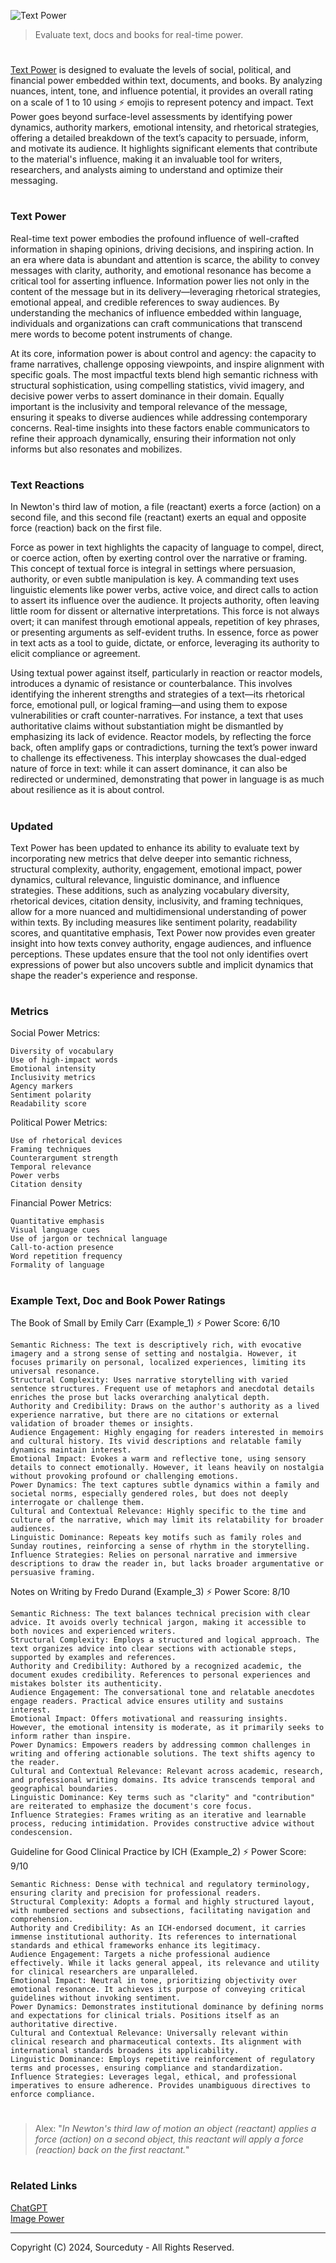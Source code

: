 ![Text Power](https://github.com/user-attachments/assets/2bfa0ee2-30f8-4a9e-a394-98914efe10cf)

> Evaluate text, docs and books for real-time power.
#

[Text Power](https://chatgpt.com/g/g-C7Xh7hZRo-text-power) is designed to evaluate the levels of social, political, and financial power embedded within text, documents, and books. By analyzing nuances, intent, tone, and influence potential, it provides an overall rating on a scale of 1 to 10 using ⚡ emojis to represent potency and impact. Text Power goes beyond surface-level assessments by identifying power dynamics, authority markers, emotional intensity, and rhetorical strategies, offering a detailed breakdown of the text’s capacity to persuade, inform, and motivate its audience. It highlights significant elements that contribute to the material's influence, making it an invaluable tool for writers, researchers, and analysts aiming to understand and optimize their messaging.

#
### Text Power

Real-time text power embodies the profound influence of well-crafted information in shaping opinions, driving decisions, and inspiring action. In an era where data is abundant and attention is scarce, the ability to convey messages with clarity, authority, and emotional resonance has become a critical tool for asserting influence. Information power lies not only in the content of the message but in its delivery—leveraging rhetorical strategies, emotional appeal, and credible references to sway audiences. By understanding the mechanics of influence embedded within language, individuals and organizations can craft communications that transcend mere words to become potent instruments of change.

At its core, information power is about control and agency: the capacity to frame narratives, challenge opposing viewpoints, and inspire alignment with specific goals. The most impactful texts blend high semantic richness with structural sophistication, using compelling statistics, vivid imagery, and decisive power verbs to assert dominance in their domain. Equally important is the inclusivity and temporal relevance of the message, ensuring it speaks to diverse audiences while addressing contemporary concerns. Real-time insights into these factors enable communicators to refine their approach dynamically, ensuring their information not only informs but also resonates and mobilizes.

#
### Text Reactions

In Newton's third law of motion, a file (reactant) exerts a force (action) on a second file, and this second file (reactant) exerts an equal and opposite force (reaction) back on the first file.

Force as power in text highlights the capacity of language to compel, direct, or coerce action, often by exerting control over the narrative or framing. This concept of textual force is integral in settings where persuasion, authority, or even subtle manipulation is key. A commanding text uses linguistic elements like power verbs, active voice, and direct calls to action to assert its influence over the audience. It projects authority, often leaving little room for dissent or alternative interpretations. This force is not always overt; it can manifest through emotional appeals, repetition of key phrases, or presenting arguments as self-evident truths. In essence, force as power in text acts as a tool to guide, dictate, or enforce, leveraging its authority to elicit compliance or agreement.

Using textual power against itself, particularly in reaction or reactor models, introduces a dynamic of resistance or counterbalance. This involves identifying the inherent strengths and strategies of a text—its rhetorical force, emotional pull, or logical framing—and using them to expose vulnerabilities or craft counter-narratives. For instance, a text that uses authoritative claims without substantiation might be dismantled by emphasizing its lack of evidence. Reactor models, by reflecting the force back, often amplify gaps or contradictions, turning the text’s power inward to challenge its effectiveness. This interplay showcases the dual-edged nature of force in text: while it can assert dominance, it can also be redirected or undermined, demonstrating that power in language is as much about resilience as it is about control.

#
### Updated

Text Power has been updated to enhance its ability to evaluate text by incorporating new metrics that delve deeper into semantic richness, structural complexity, authority, engagement, emotional impact, power dynamics, cultural relevance, linguistic dominance, and influence strategies. These additions, such as analyzing vocabulary diversity, rhetorical devices, citation density, inclusivity, and framing techniques, allow for a more nuanced and multidimensional understanding of power within texts. By including measures like sentiment polarity, readability scores, and quantitative emphasis, Text Power now provides even greater insight into how texts convey authority, engage audiences, and influence perceptions. These updates ensure that the tool not only identifies overt expressions of power but also uncovers subtle and implicit dynamics that shape the reader's experience and response.

#
### Metrics

Social Power Metrics:
```
Diversity of vocabulary
Use of high-impact words
Emotional intensity
Inclusivity metrics
Agency markers
Sentiment polarity
Readability score
```
Political Power Metrics:
```
Use of rhetorical devices
Framing techniques
Counterargument strength
Temporal relevance
Power verbs
Citation density
```
Financial Power Metrics:
```
Quantitative emphasis
Visual language cues
Use of jargon or technical language
Call-to-action presence
Word repetition frequency
Formality of language
```
#
### Example Text, Doc and Book Power Ratings

The Book of Small by Emily Carr (Example_1) ⚡ Power Score: 6/10

```
Semantic Richness: The text is descriptively rich, with evocative imagery and a strong sense of setting and nostalgia. However, it focuses primarily on personal, localized experiences, limiting its universal resonance.
Structural Complexity: Uses narrative storytelling with varied sentence structures. Frequent use of metaphors and anecdotal details enriches the prose but lacks overarching analytical depth.
Authority and Credibility: Draws on the author's authority as a lived experience narrative, but there are no citations or external validation of broader themes or insights.
Audience Engagement: Highly engaging for readers interested in memoirs and cultural history. Its vivid descriptions and relatable family dynamics maintain interest.
Emotional Impact: Evokes a warm and reflective tone, using sensory details to connect emotionally. However, it leans heavily on nostalgia without provoking profound or challenging emotions.
Power Dynamics: The text captures subtle dynamics within a family and societal norms, especially gendered roles, but does not deeply interrogate or challenge them.
Cultural and Contextual Relevance: Highly specific to the time and culture of the narrative, which may limit its relatability for broader audiences.
Linguistic Dominance: Repeats key motifs such as family roles and Sunday routines, reinforcing a sense of rhythm in the storytelling.
Influence Strategies: Relies on personal narrative and immersive descriptions to draw the reader in, but lacks broader argumentative or persuasive framing.
```

Notes on Writing by Fredo Durand (Example_3) ⚡ Power Score: 8/10

```
Semantic Richness: The text balances technical precision with clear advice. It avoids overly technical jargon, making it accessible to both novices and experienced writers.
Structural Complexity: Employs a structured and logical approach. The text organizes advice into clear sections with actionable steps, supported by examples and references.
Authority and Credibility: Authored by a recognized academic, the document exudes credibility. References to personal experiences and mistakes bolster its authenticity.
Audience Engagement: The conversational tone and relatable anecdotes engage readers. Practical advice ensures utility and sustains interest.
Emotional Impact: Offers motivational and reassuring insights. However, the emotional intensity is moderate, as it primarily seeks to inform rather than inspire.
Power Dynamics: Empowers readers by addressing common challenges in writing and offering actionable solutions. The text shifts agency to the reader.
Cultural and Contextual Relevance: Relevant across academic, research, and professional writing domains. Its advice transcends temporal and geographical boundaries.
Linguistic Dominance: Key terms such as "clarity" and "contribution" are reiterated to emphasize the document's core focus.
Influence Strategies: Frames writing as an iterative and learnable process, reducing intimidation. Provides constructive advice without condescension.
```

Guideline for Good Clinical Practice by ICH (Example_2) ⚡ Power Score: 9/10

```
Semantic Richness: Dense with technical and regulatory terminology, ensuring clarity and precision for professional readers.
Structural Complexity: Adopts a formal and highly structured layout, with numbered sections and subsections, facilitating navigation and comprehension.
Authority and Credibility: As an ICH-endorsed document, it carries immense institutional authority. Its references to international standards and ethical frameworks enhance its legitimacy.
Audience Engagement: Targets a niche professional audience effectively. While it lacks general appeal, its relevance and utility for clinical researchers are unparalleled.
Emotional Impact: Neutral in tone, prioritizing objectivity over emotional resonance. It achieves its purpose of conveying critical guidelines without invoking sentiment.
Power Dynamics: Demonstrates institutional dominance by defining norms and expectations for clinical trials. Positions itself as an authoritative directive.
Cultural and Contextual Relevance: Universally relevant within clinical research and pharmaceutical contexts. Its alignment with international standards broadens its applicability.
Linguistic Dominance: Employs repetitive reinforcement of regulatory terms and processes, ensuring compliance and standardization.
Influence Strategies: Leverages legal, ethical, and professional imperatives to ensure adherence. Provides unambiguous directives to enforce compliance.
```

#

> Alex: "*In Newton's third law of motion an object (reactant) applies a force (action) on a second object, this reactant will apply a force (reaction) back on the first reactant.*"

#
### Related Links

[ChatGPT](https://github.com/sourceduty/ChatGPT)
<br>
[Image Power](https://github.com/sourceduty/Image_Power)

***
Copyright (C) 2024, Sourceduty - All Rights Reserved.
